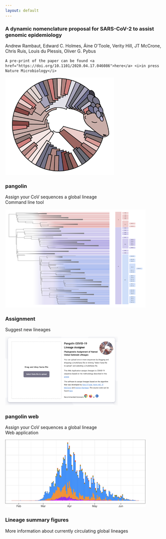 ```yaml
---
layout: default
---
```


<!-- Section -->
<section>
	<p>
	<h3>A dynamic nomenclature proposal for SARS-CoV-2 to assist genomic epidemiology</h3>
	Andrew Rambaut, Edward C. Holmes, Áine O’Toole, Verity Hill, JT McCrone, Chris Ruis, Louis du Plessis, Oliver G. Pybus

	A pre-print of the paper can be found <a href="https://doi.org/10.1101/2020.04.17.046086">here</a> <i>in press Nature Microbiology</i>
</p>
	<div class="posts">
		<article>
			<a href="https://github.com/cov-lineages/pangolin" class="image"><img src="assets/images/pangolin_logo.png" style="height:100%;max-height:350px;max-width:350px" alt="" /></a>
			<h3>pangolin</h3>
			<p>Assign your CoV sequences a global lineage<br>
			Command line tool</p>
			<!-- <ul class="actions">
				<li><a href="https://pangolin.cog-uk.io/" class="button">More</a></li>
			</ul> -->
		</article>
		<article>
			<a href="./descriptions.html" class="image"><img src="assets/images/global_lineages_tree.png" style="height:100%;max-height:400px;max-width:450px" alt="" /></a>
			<h3>Assignment</h3>
			<p>Suggest new lineages</p>
			<!-- <ul class="actions">
				<li><a href="#" class="button">More</a></li>
			</ul> -->
		</article>
		<article>
			<a href="https://pangolin.cog-uk.io/" class="image"><img src="assets/images/pangolin_web.png" style="height:100%;max-height:220px;max-width:400px" alt="" /></a>
			<h3>pangolin web</h3>
			<p>Assign your CoV sequences a global lineage<br>
			Web application</p>
			<!-- <ul class="actions">
				<li><a href="#" class="button">More</a></li>
			</ul> -->
		</article>
		<article>
			<a href="./summaries.html" class="image"><img src="assets/images/lineage_histogram.png" 
			style="height:100%;max-height:250px;max-width:450px" alt="" /></a>
			<h3>Lineage summary figures</h3>
			<p>More information about currently circulating global lineages</p>
			<!-- <ul class="actions">
				<li><a href="#" class="button">More</a></li>
			</ul> -->
		</article>
	</div>
</section>
